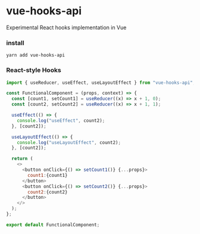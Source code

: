 # vue-hooks-api
Experimental React hooks implementation in Vue

### install

```
yarn add vue-hooks-api
```

### React-style Hooks

```javascript
import { useReducer, useEffect, useLayoutEffect } from "vue-hooks-api";

const FunctionalComponent = (props, context) => {
  const [count1, setCount1] = useReducer((x) => x + 1, 0);
  const [count2, setCount2] = useReducer((x) => x + 1, 1);

  useEffect(() => {
    console.log("useEffect", count2);
  }, [count2]);

  useLayoutEffect(() => {
    console.log("useLayoutEffect", count2);
  }, [count2]);

  return (
    <>
      <button onClick={() => setCount1()} {...props}>
        count1:{count1}
      </button>
      <button onClick={() => setCount2()} {...props}>
        count2:{count2}
      </button>
    </>
  );
};

export default FunctionalComponent;
```

